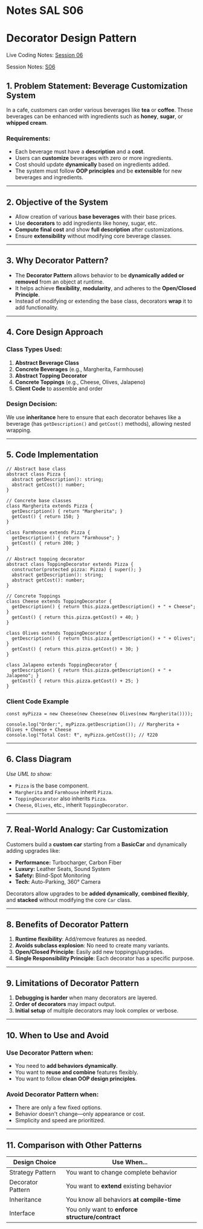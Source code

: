 # Notes SAL S06

# Decorator Design Pattern

Live Coding Notes: [Session 06](https://coding-platform.s3.amazonaws.com/dev/lms/tickets/6df4df50-20fb-403c-96cd-acf0cd25cbf8/yab2H3bWAx1oVPhB.zip)

Session Notes: [S06](https://coding-platform.s3.amazonaws.com/dev/lms/tickets/99cddb94-d893-4f7a-9b22-b4185d277772/mcukIlFjqLGrKuzO.png)

## 1. Problem Statement: Beverage Customization System

In a cafe, customers can order various beverages like **tea** or **coffee**. These beverages can be enhanced with ingredients such as **honey**, **sugar**, or **whipped cream**.

### Requirements:

- Each beverage must have a **description** and a **cost**.
- Users can **customize** beverages with zero or more ingredients.
- Cost should update **dynamically** based on ingredients added.
- The system must follow **OOP principles** and be **extensible** for new beverages and ingredients.

---

## 2. Objective of the System

- Allow creation of various **base beverages** with their base prices.
- Use **decorators** to add ingredients like honey, sugar, etc.
- **Compute final cost** and show **full description** after customizations.
- Ensure **extensibility** without modifying core beverage classes.

---

## 3. Why Decorator Pattern?

- The **Decorator Pattern** allows behavior to be **dynamically added or removed** from an object at runtime.
- It helps achieve **flexibility**, **modularity**, and adheres to the **Open/Closed Principle**.
- Instead of modifying or extending the base class, decorators **wrap** it to add functionality.

---

## 4. Core Design Approach

### Class Types Used:

1. **Abstract Beverage Class**
2. **Concrete Beverages** (e.g., Margherita, Farmhouse)
3. **Abstract Topping Decorator**
4. **Concrete Toppings** (e.g., Cheese, Olives, Jalapeno)
5. **Client Code** to assemble and order

### Design Decision:

We use **inheritance** here to ensure that each decorator behaves like a beverage (has `getDescription()` and `getCost()` methods), allowing nested wrapping.

---

## 5. Code Implementation

```
// Abstract base class
abstract class Pizza {
  abstract getDescription(): string;
  abstract getCost(): number;
}

// Concrete base classes
class Margherita extends Pizza {
  getDescription() { return "Margherita"; }
  getCost() { return 150; }
}

class Farmhouse extends Pizza {
  getDescription() { return "Farmhouse"; }
  getCost() { return 200; }
}

// Abstract topping decorator
abstract class ToppingDecorator extends Pizza {
  constructor(protected pizza: Pizza) { super(); }
  abstract getDescription(): string;
  abstract getCost(): number;
}

// Concrete Toppings
class Cheese extends ToppingDecorator {
  getDescription() { return this.pizza.getDescription() + " + Cheese"; }
  getCost() { return this.pizza.getCost() + 40; }
}

class Olives extends ToppingDecorator {
  getDescription() { return this.pizza.getDescription() + " + Olives"; }
  getCost() { return this.pizza.getCost() + 30; }
}

class Jalapeno extends ToppingDecorator {
  getDescription() { return this.pizza.getDescription() + " + Jalapeno"; }
  getCost() { return this.pizza.getCost() + 25; }
}

```

### Client Code Example

```
const myPizza = new Cheese(new Cheese(new Olives(new Margherita())));

console.log("Order:", myPizza.getDescription()); // Margherita + Olives + Cheese + Cheese
console.log("Total Cost: ₹", myPizza.getCost()); // ₹220

```

---

## 6. Class Diagram

*Use UML to show:*

- `Pizza` is the base component.
- `Margherita` and `Farmhouse` inherit `Pizza`.
- `ToppingDecorator` also inherits `Pizza`.
- `Cheese`, `Olives`, etc., inherit `ToppingDecorator`.

---

## 7. Real-World Analogy: Car Customization

Customers build a **custom car** starting from a **BasicCar** and dynamically adding upgrades like:

- **Performance:** Turbocharger, Carbon Fiber
- **Luxury:** Leather Seats, Sound System
- **Safety:** Blind-Spot Monitoring
- **Tech:** Auto-Parking, 360° Camera

Decorators allow upgrades to be **added dynamically**, **combined flexibly**, and **stacked** without modifying the core `Car` class.

---

## 8. Benefits of Decorator Pattern

1. **Runtime flexibility**: Add/remove features as needed.
2. **Avoids subclass explosion**: No need to create many variants.
3. **Open/Closed Principle**: Easily add new toppings/upgrades.
4. **Single Responsibility Principle**: Each decorator has a specific purpose.

---

## 9. Limitations of Decorator Pattern

1. **Debugging is harder** when many decorators are layered.
2. **Order of decorators** may impact output.
3. **Initial setup** of multiple decorators may look complex or verbose.

---

## 10. When to Use and Avoid

### Use Decorator Pattern when:

- You need to **add behaviors dynamically**.
- You want to **reuse and combine** features flexibly.
- You want to follow **clean OOP design principles**.

### Avoid Decorator Pattern when:

- There are only a few fixed options.
- Behavior doesn't change—only appearance or cost.
- Simplicity and speed are prioritized.

---

## 11. Comparison with Other Patterns

| Design Choice | Use When... |
| --- | --- |
| Strategy Pattern | You want to change complete behavior |
| Decorator Pattern | You want to **extend** existing behavior |
| Inheritance | You know all behaviors **at compile-time** |
| Interface | You only want to **enforce structure/contract** |

##